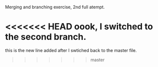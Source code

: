 Merging and branching exercise, 2nd full atempt.

<<<<<<< HEAD
oook, I switched to the second branch. 
=======

this is the new line added after I swtiched back to the master file.  
>>>>>>> master
